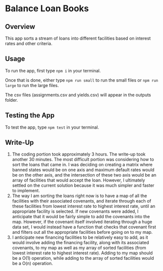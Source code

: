# Balance Loan Books

## Overview

This app sorts a stream of loans into different facilities based on interest rates and other criteria.

## Usage

To run the app, first type ```npm i``` in your terminal.

Once that is done, either type ```npm run small``` to run the small files or ```npm run large``` to run the large files.

The csv files (assignments.csv and yields.csv) will appear in the outputs folder.

## Testing the App

To test the app, type ```npm test``` in your terminal.

## Write-Up

1. The coding portion took approximately 3 hours. The write-up took another 30 minutes. The most difficult portion was considering how to sort the loans that came in. I was deciding on creating a matrix where banned states would be on one axis and maximum default rates would be on the other axis, and the intersection of these two axis would be an array of facilities that would accept the loan. However, I ultimately settled on the current solution because it was much simpler and faster to implement.
2. The way I am sorting the loans right now is to have a map of all the facilities with their associated covenants, and iterate through each of these facilities from lowest interest rate to highest interest rate, until an appropriate facility is selected. If new covenants were added, I anticipate that it would be fairly simple to add the covenants into the map. However, if the covenant itself involved iterating through a huge data set, I would instead have a function that checks that covenant first and filters out all the appropriate facilities before going on to my map.
3. I anticipate new financing facilities to be relatively easy to add, as it would involve adding the financing facility, along with its associated covenants, to my map as well as my array of sorted facilities (from lowest interest rate to highest interest rate). Adding to my map should be a O(1) operation, while adding to the array of sorted facilities would be a O(n) operation.